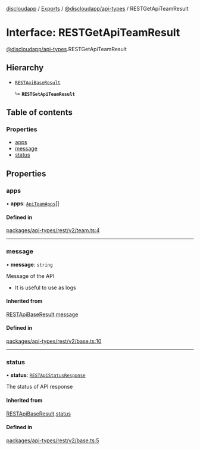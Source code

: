 [discloudapp](../README.md) / [Exports](../modules.md) / [@discloudapp/api-types](../modules/discloudapp_api_types.md) / RESTGetApiTeamResult

# Interface: RESTGetApiTeamResult

[@discloudapp/api-types](../modules/discloudapp_api_types.md).RESTGetApiTeamResult

## Hierarchy

- [`RESTApiBaseResult`](discloudapp_api_types.RESTApiBaseResult.md)

  ↳ **`RESTGetApiTeamResult`**

## Table of contents

### Properties

- [apps](discloudapp_api_types.RESTGetApiTeamResult.md#apps)
- [message](discloudapp_api_types.RESTGetApiTeamResult.md#message)
- [status](discloudapp_api_types.RESTGetApiTeamResult.md#status)

## Properties

### apps

• **apps**: [`ApiTeamApps`](discloudapp_api_types.ApiTeamApps.md)[]

#### Defined in

[packages/api-types/rest/v2/team.ts:4](https://github.com/discloud/discloud.app/blob/86003e6/packages/api-types/rest/v2/team.ts#L4)

___

### message

• **message**: `string`

Message of the API
- It is useful to use as logs

#### Inherited from

[RESTApiBaseResult](discloudapp_api_types.RESTApiBaseResult.md).[message](discloudapp_api_types.RESTApiBaseResult.md#message)

#### Defined in

[packages/api-types/rest/v2/base.ts:10](https://github.com/discloud/discloud.app/blob/86003e6/packages/api-types/rest/v2/base.ts#L10)

___

### status

• **status**: [`RESTApiStatusResponse`](../modules/discloudapp_api_types.md#restapistatusresponse)

The status of API response

#### Inherited from

[RESTApiBaseResult](discloudapp_api_types.RESTApiBaseResult.md).[status](discloudapp_api_types.RESTApiBaseResult.md#status)

#### Defined in

[packages/api-types/rest/v2/base.ts:5](https://github.com/discloud/discloud.app/blob/86003e6/packages/api-types/rest/v2/base.ts#L5)
